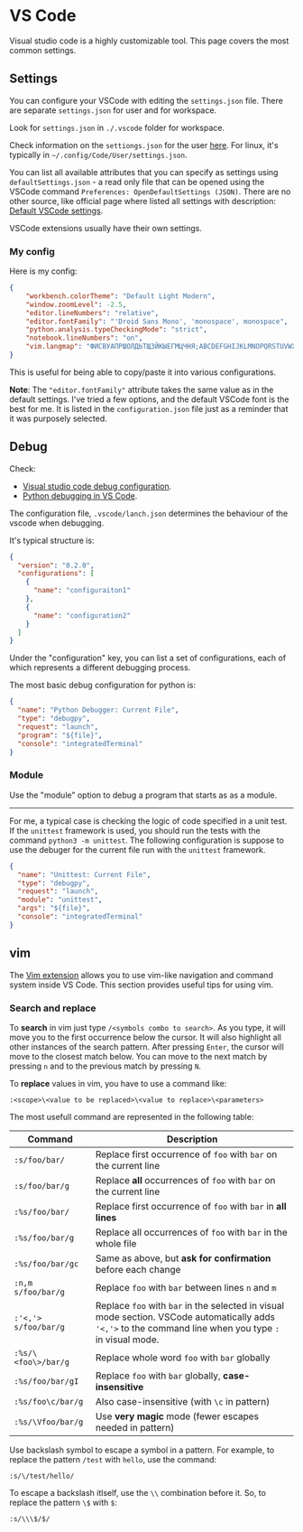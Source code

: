 # VS Code

Visual studio code is a highly customizable tool. This page covers the most common settings.

## Settings

You can configure your VSCode with editing the `settings.json` file. There are separate `settings.json` for user and for workspace.

Look for `settings.json` in `./.vscode` folder for workspace.

Check information on the `settiongs.json` for the user [here](https://code.visualstudio.com/docs/configure/settings#_user-settingsjson-location). For linux, it's typically in `~/.config/Code/User/settings.json`.


You can list all available attributes that you can specify as settings using `defaultSettings.json` - a read only file that can be opened using the VSCode command `Preferences: OpenDefaultSettings (JSON)`. There are no other source, like official page where listed all settings with description: [Default VSCode settings](https://code.visualstudio.com/docs/reference/default-settings).

VSCode extensions usually have their own settings.


### My config


Here is my config:

```json
{
    "workbench.colorTheme": "Default Light Modern",
    "window.zoomLevel": -2.5,
    "editor.lineNumbers": "relative",
    "editor.fontFamily": "'Droid Sans Mono', 'monospace', monospace",
    "python.analysis.typeCheckingMode": "strict",
    "notebook.lineNumbers": "on", 
    "vim.langmap": "ФИСВУАПРШОЛДЬТЩЗЙКЫЕГМЦЧНЯ;ABCDEFGHIJKLMNOPQRSTUVWXYZ,фисвуапршолдьтщзйкыегмцчня;abcdefghijklmnopqrstuvwxyz"
}
```

This is useful for being able to copy/paste it into various configurations.


**Note**: The `"editor.fontFamily"` attribute takes the same value as in the default settings. I've tried a few options, and the default VSCode font is the best for me. It is listed in the `configuration.json` file just as a reminder that it was purposely selected. 


## Debug

Check:

- [Visual studio code debug configuration](https://code.visualstudio.com/docs/debugtest/debugging-configuration).
- [Python debugging in VS Code](https://code.visualstudio.com/docs/python/debugging).

The configuration file, `.vscode/lanch.json` determines the behaviour of the vscode when debugging.

It's typical structure is:

```json
{
  "version": "0.2.0",
  "configurations": [
    {
      "name": "configuraiton1"
    },
    {
      "name": "configuration2"
    }
  ]
}
```

Under the "configuration" key, you can list a set of configurations, each of which represents a different debugging process.

The most basic debug configuration for python is:

```json
{
  "name": "Python Debugger: Current File",
  "type": "debugpy",
  "request": "launch",
  "program": "${file}",
  "console": "integratedTerminal"
}
```

### Module

Use the "module" option to debug a program that starts as as a module.

---

For me, a typical case is checking the logic of code specified in a unit test. If the `unittest` framework is used, you should run the tests with the command `python3 -m unittest`. The following configuration is suppose to use the debuger for the current file run with the `unittest` framework.

```json
{
  "name": "Unittest: Current File",
  "type": "debugpy",
  "request": "launch",
  "module": "unittest",
  "args": "${file}",
  "console": "integratedTerminal"
}
```

## vim

The [Vim extension](https://marketplace.visualstudio.com/items?itemName=vscodevim.vim) allows you to use vim-like navigation and command system inside VS Code. This section provides useful tips for using vim.

### Search and replace

To **search** in vim just type `/<symbols combo to search>`. As you type, it will move you to the first occurrence below the cursor. It will also highlight all other instances of the search pattern. After pressing `Enter`, the cursor will move to the closest match below. You can move to the next match by pressing `n` and to the previous match by pressing `N`.

To **replace** values in vim, you have to use a command like:

```
:<scope>\<value to be replaced>\<value to replace>\<parameters>
```

The most usefull command are represented in the following table:

| Command                         | Description                                                   |
|--------------------------------|---------------------------------------------------------------|
| `:s/foo/bar/`                  | Replace first occurrence of `foo` with `bar` on the current line |
| `:s/foo/bar/g`                | Replace **all** occurrences of `foo` with `bar` on the current line |
| `:%s/foo/bar/`                | Replace first occurrence of `foo` with `bar` in **all lines**     |
| `:%s/foo/bar/g`              | Replace all occurrences of `foo` with `bar` in the whole file  |
| `:%s/foo/bar/gc`             | Same as above, but **ask for confirmation** before each change |
| `:n,m s/foo/bar/g`           | Replace `foo` with `bar` between lines `n` and `m`             |
| `:'<,'> s/foo/bar/g`         | Replace `foo` with `bar` in the selected in visual mode section. VSCode automatically adds `'<,'>` to the command line when you type `:` in visual mode. |
| `:%s/\<foo\>/bar/g`          | Replace whole word `foo` with `bar` globally                   |
| `:%s/foo/bar/gI`             | Replace `foo` with `bar` globally, **case-insensitive**         |
| `:%s/foo\c/bar/g`            | Also case-insensitive (with `\c` in pattern)                   |
| `:%s/\Vfoo/bar/g`            | Use **very magic** mode (fewer escapes needed in pattern)      |

Use backslash symbol to escape a symbol in a pattern. For example, to replace the pattern `/test` with `hello`, use the command:

```
:s/\/test/hello/
```

To escape a backslash itlself, use the `\\` combination before it. So, to replace the pattern `\$` with `$`:

```
:s/\\\$/$/
```
